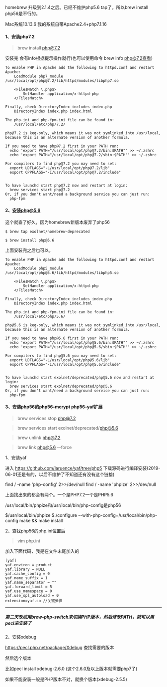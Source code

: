 homebrew 升级到2.1.4之后。已经不维护php5.6 tap了。所以brew install php56是不行的。

Mac系统10.13.6 我的系统自带Apache2.4+php7.1.16

#### 1、安装php7.2

> brew install php@7.2

安装完 会有info根据提示操作就行(也可以使用命令 brew info php@7.2查看)
```
To enable PHP in Apache add the following to httpd.conf and restart Apache:
    LoadModule php7_module /usr/local/opt/php@7.2/lib/httpd/modules/libphp7.so

    <FilesMatch \.php$>
        SetHandler application/x-httpd-php
    </FilesMatch>

Finally, check DirectoryIndex includes index.php
    DirectoryIndex index.php index.html

The php.ini and php-fpm.ini file can be found in:
    /usr/local/etc/php/7.2/

php@7.2 is keg-only, which means it was not symlinked into /usr/local,
because this is an alternate version of another formula.

If you need to have php@7.2 first in your PATH run:
  echo 'export PATH="/usr/local/opt/php@7.2/bin:$PATH"' >> ~/.zshrc
  echo 'export PATH="/usr/local/opt/php@7.2/sbin:$PATH"' >> ~/.zshrc

For compilers to find php@7.2 you may need to set:
  export LDFLAGS="-L/usr/local/opt/php@7.2/lib"
  export CPPFLAGS="-I/usr/local/opt/php@7.2/include"


To have launchd start php@7.2 now and restart at login:
  brew services start php@7.2
Or, if you don't want/need a background service you can just run:
  php-fpm

```

#### 2、安装php@5.6

这个就查了好久，因为homebrew新版本废弃了php56

```
$ brew tap exolnet/homebrew-deprecated

$ brew install php@5.6
```
上面安装完之后也可以。

```
To enable PHP in Apache add the following to httpd.conf and restart Apache:
    LoadModule php5_module /usr/local/opt/php@5.6/lib/httpd/modules/libphp5.so

    <FilesMatch \.php$>
        SetHandler application/x-httpd-php
    </FilesMatch>

Finally, check DirectoryIndex includes index.php
    DirectoryIndex index.php index.html

The php.ini and php-fpm.ini file can be found in:
    /usr/local/etc/php/5.6/

php@5.6 is keg-only, which means it was not symlinked into /usr/local,
because this is an alternate version of another formula.

If you need to have php@5.6 first in your PATH run:
  echo 'export PATH="/usr/local/opt/php@5.6/bin:$PATH"' >> ~/.zshrc
  echo 'export PATH="/usr/local/opt/php@5.6/sbin:$PATH"' >> ~/.zshrc

For compilers to find php@5.6 you may need to set:
  export LDFLAGS="-L/usr/local/opt/php@5.6/lib"
  export CPPFLAGS="-I/usr/local/opt/php@5.6/include"


To have launchd start exolnet/deprecated/php@5.6 now and restart at login:
  brew services start exolnet/deprecated/php@5.6
Or, if you don't want/need a background service you can just run:
  php-fpm
```

#### 3、安装php56的php56-mcrypt php56-yaf扩展

>brew services stop php@7.2

>brew services start exolnet/deprecated/php@5.6

>brew unlink php@7.2

>brew link php@5.6 --force


1、安装yaf

进入 https://github.com/laruence/yaf/tree/php5 下载源码进行编译安装(2019-06-01还是有的，以后不维护了不知道还有没有这个链接)


find / -name 'php-config' 2>>/dev/null
find / -name 'phpize' 2>>/dev/null

上面找出来的都会有两个。一个是PHP7.2一个是PHP5.6

/usr/local/bin/phpize和/usr/local/bin/php-config是php56

$/usr/local/bin/phpize 
$./configure --with-php-config=/usr/local/bin/php-config
make && make install

2、查找php56的php.ini位置后

>vim php.ini

加入下面代码，我是在文件末尾加入的

```
[yaf]
yaf.environ = product
yaf.library = NULL
yaf.cache_config = 0
yaf.name_suffix = 1
yaf.name_separator = ""
yaf.forward_limit = 5
yaf.use_namespace = 0
yaf.use_spl_autoload = 0
extension=yaf.so //关键步骤
```


---

##### 第二天改成用brew-php-switch来切换PHP版本，然后修改PATH，就可以用pecl来安装了

2、安装xdebug

https://pecl.php.net/package/Xdebug 查找需要的版本

然后选个版本

比如pecl install xdebug-2.6.0   (这个2.6.0及以上版本就需要php7了)

如果不能安装一般是PHP版本不对，就换个版本(xdebug-2.5.5)
